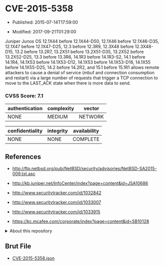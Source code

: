 # CVE-2015-5358

- Published: 2015-07-14T17:59:00

- Modified: 2017-09-21T01:29:00

Juniper Junos OS 12.1X44 before 12.1X44-D50, 12.1X46 before 12.1X46-D35, 12.1X47 before 12.1X47-D25, 12.3 before 12.3R9, 12.3X48 before 12.3X48-D15, 13.2 before 13.2R7, 13.2X51 before 13.2X51-D35, 13.2X52 before 13.2X52-D25, 13.3 before 13.3R6, 14.1R3 before 14.1R3-S2, 14.1 before 14.1R4, 14.1X53 before 14.1X53-D12, 14.1X53 before 14.1X53-D16, 14.1X55 before 14.1X55-D25, 14.2 before 14.2R2, and 15.1 before 15.1R1 allows remote attackers to cause a denial of service (mbuf and connection consumption and restart) via a large number of requests that trigger a TCP connection to move to the LAST_ACK state when there is more data to send.

### CVSS Score: **7.1**

| authentication | complexity | vector |
| --- | --- | --- |
| NONE | MEDIUM | NETWORK |

| confidentiality | integrity | availability |
| --- | --- | --- |
| NONE | NONE | COMPLETE |

## References

* http://ftp.netbsd.org/pub/NetBSD/security/advisories/NetBSD-SA2015-009.txt.asc

* http://kb.juniper.net/InfoCenter/index?page=content&id=JSA10686

* http://www.securitytracker.com/id/1032842

* http://www.securitytracker.com/id/1033007

* http://www.securitytracker.com/id/1033915

* https://kc.mcafee.com/corporate/index?page=content&id=SB10128

<details>
<summary>About this repository</summary> 

  This repository is part of the project [Live Hack CVE](https://github.com/Live-Hack-CVE). Main website can be found [www.live-hack.org](https://www.live-hack.org) 
  
  Made by [Sn0wAlice](https://github.com/Sn0wAlice) for the people that care about security and need to have a feed of the latest CVEs. Hope you enjoy it, don't forget to star the repo and follow me on [Twitter](https://twitter.com/Sn0wAlice) and [Github](https://github.com/Sn0wAlice). And that is my [personnal website](https://www.alice-snow.me/)

  - [Home Page](https://github.com/Live-Hack-CVE)
  - [Framework](https://github.com/Live-Hack-CVE/cve-framework)
  - [CVE database](https://github.com/Live-Hack-CVE/full_database)
  - [Changelog](https://github.com/Live-Hack-CVE/Changelog)
</details>

## Brut File

* [CVE-2015-5358.json](https://raw.githubusercontent.com/Live-Hack-CVE/full_database/main/cves/2015/CVE-2015-5358.json)

